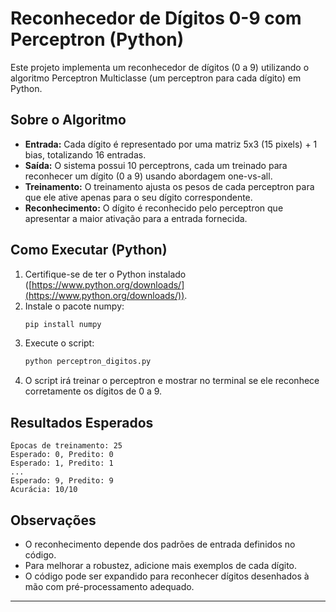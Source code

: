 # Reconhecedor de Dígitos 0-9 com Perceptron (Python)

Este projeto implementa um reconhecedor de dígitos (0 a 9) utilizando o algoritmo Perceptron Multiclasse (um perceptron para cada dígito) em Python.

## Sobre o Algoritmo

- **Entrada:** Cada dígito é representado por uma matriz 5x3 (15 pixels) + 1 bias, totalizando 16 entradas.
- **Saída:** O sistema possui 10 perceptrons, cada um treinado para reconhecer um dígito (0 a 9) usando abordagem one-vs-all.
- **Treinamento:** O treinamento ajusta os pesos de cada perceptron para que ele ative apenas para o seu dígito correspondente.
- **Reconhecimento:** O dígito é reconhecido pelo perceptron que apresentar a maior ativação para a entrada fornecida.

## Como Executar (Python)

1. Certifique-se de ter o Python instalado ([https://www.python.org/downloads/](https://www.python.org/downloads/)).
2. Instale o pacote numpy:
   ```bash
   pip install numpy
   ```
3. Execute o script:
   ```bash
   python perceptron_digitos.py
   ```
4. O script irá treinar o perceptron e mostrar no terminal se ele reconhece corretamente os dígitos de 0 a 9.

## Resultados Esperados
```
Épocas de treinamento: 25
Esperado: 0, Predito: 0
Esperado: 1, Predito: 1
...
Esperado: 9, Predito: 9
Acurácia: 10/10
```

## Observações
- O reconhecimento depende dos padrões de entrada definidos no código.
- Para melhorar a robustez, adicione mais exemplos de cada dígito.
- O código pode ser expandido para reconhecer dígitos desenhados à mão com pré-processamento adequado.

---
